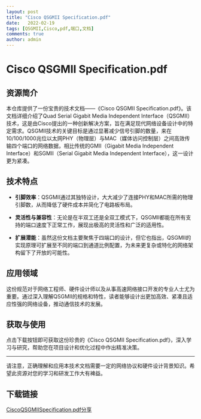 ```yaml
---
layout: post
title: "Cisco QSGMII Specification.pdf"
date:   2022-02-19
tags: [QSGMII,Cisco,pdf,端口,文档]
comments: true
author: admin
---
```

# Cisco QSGMII Specification.pdf

## 资源简介

本仓库提供了一份宝贵的技术文档——《Cisco QSGMII Specification.pdf》。该文档详细介绍了Quad Serial Gigabit Media Independent Interface（QSGMII）技术，这是由Cisco提出的一种创新解决方案，旨在满足现代网络设备设计中的特定需求。QSGMII技术的关键目标是通过显著减少信号引脚的数量，来在10/100/1000兆位以太网PHY（物理层）与MAC（媒体访问控制层）之间高效传输四个端口的网络数据，相比传统的GMII（Gigabit Media Independent Interface）和SGMII（Serial Gigabit Media Independent Interface），这一设计更为紧凑。

## 技术特点

- **引脚效率**：QSGMII通过其独特设计，大大减少了连接PHY和MAC所需的物理引脚数，从而降低了硬件成本并简化了电路板布局。
  
- **灵活性与兼容性**：无论是在半双工还是全双工模式下，QSGMII都能在所有支持的端口速度下正常工作，展现出极高的灵活性和广泛的适用性。

- **扩展潜能**：虽然这份文档主要聚焦于四端口的设计，但它也指出，QSGMII的实现原理可扩展至不同的端口到通道比例配置，为未来更复杂或特化的网络架构留下了开放的可能性。

## 应用领域

这份规范对于网络工程师、硬件设计师以及从事高速网络接口开发的专业人士尤为重要。通过深入理解QSGMII的规格和特性，读者能够设计出更加高效、紧凑且适应性强的网络设备，推动通信技术的发展。

## 获取与使用

点击下载按钮即可获取这份珍贵的《Cisco QSGMII Specification.pdf》，深入学习与研究，帮助您在项目设计和优化过程中作出精准决策。

---

请注意，正确理解和应用本技术文档需要一定的网络协议和硬件设计背景知识。希望此资源对您的学习和研发工作大有裨益。

## 下载链接

[CiscoQSGMIISpecification.pdf分享](https://pan.quark.cn/s/27c1f12fd248)